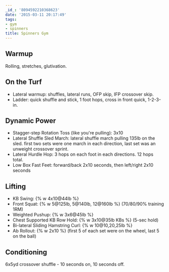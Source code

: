 ```yaml
---
_id_: '8094592210368623'
date: '2015-03-11 20:17:49'
tags:
- gym
- spinners
title: Spinners Gym
---
```


## Warmup

Rolling, stretches, glutivation.

## On the Turf

- Lateral warmup: shuffles, lateral runs, OFP skip, IFP crossover skip. 
- Ladder: quick shuffle and stick, 1 foot hops, cross in front quick, 1-2-3-in.

## Dynamic Power

- Stagger-step Rotation Toss (like you're pulling): 3x10
- Lateral Shuffle Sled March: lateral shuffle march pulling 135lb on the sled. first two sets were one march in each direction, last set was an unweight crossover sprint.
- Lateral Hurdle Hop: 3 hops on each foot in each directions. 12 hops total.
- Low Box Fast Feet: forward/back 2x10 seconds, then left/right 2x10 seconds

## Lifting

- KB Swing: {% w 4x10@44lb %}
- Front Squat: {% w 5@125lb, 5@140lb, 12@160lb %} (70/80/90% training 1RM)
- Weighted Pushup: {% w 3x6@45lb %}
- Chest Supported KB Row Hold: {% w 3x10@35lb KBs %} (5-sec hold)
- Bi-lateral Sliding Hamstring Curl: {% w 10@10,20,25lb %}
- Ab Rollout: {% w 2x10 %} (first 5 of each set were on the wheel, last 5 on the ball)

## Conditioning

6x5yd crossover shuffle - 10 seconds on, 10 seconds off.
